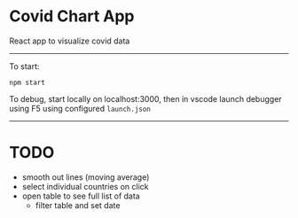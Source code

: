 # Covid Chart App

React app to visualize covid data

---

To start:

`npm start`

To debug, start locally on localhost:3000, then in vscode launch debugger using F5 using configured `launch.json`

---

# TODO

- smooth out lines (moving average)
- select individual countries on click
- open table to see full list of data
  - filter table and set date
